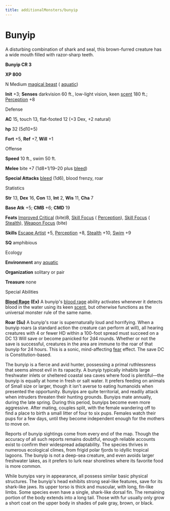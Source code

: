 ```yaml
---
title: additionalMonsters/bunyip
---
```

# Bunyip

A disturbing combination of shark and seal, this brown-furred creature has a wide mouth filled with razor-sharp teeth.

**Bunyip CR 3**

**XP 800**

N Medium [magical beast](monsters/creatureTypes.md#_magical-beast) ( [aquatic](monsters/creatureTypes.md#_aquatic-subtype))

**Init** +3; **Senses** darkvision 60 ft., low-light vision, keen [scent](monsters/universalMonsterRules.md#_scent) 180 ft.; [Perception](additionalMonsters/../skills/perception.md#_perception) +8

Defense

**AC** 15, touch 13, flat-footed 12 (+3 Dex, +2 natural)

**hp** 32 (5d10+5)

**Fort** +5, **Ref** +7, **Will** +1

Offense

**Speed** 10 ft., swim 50 ft.

**Melee** bite +7 (1d8+1/19–20 plus [bleed](monsters/universalMonsterRules.md#_bleed))

**Special Attacks** [bleed](monsters/universalMonsterRules.md#_bleed) (1d6), blood frenzy, roar

Statistics

**Str** 13, **Dex** 16, **Con** 13, **Int** 2, **Wis** 11, **Cha** 7

**Base Atk** +5; **CMB** +6; **CMD** 19

**Feats** [Improved Critical](additionalMonsters/../feats.md#_improved-critical) (bite)B, [Skill Focus](additionalMonsters/../feats.md#_skill-focus) ( [Perception](additionalMonsters/../skills/perception.md#_perception)), [Skill Focus](additionalMonsters/../feats.md#_skill-focus) ( [Stealth](additionalMonsters/../skills/stealth.md#_stealth)), [Weapon Focus](additionalMonsters/../feats.md#_weapon-focus) (bite)

**Skills** [Escape Artist](additionalMonsters/../skills/escapeArtist.md#_escape-artist) +5, [Perception](additionalMonsters/../skills/perception.md#_perception) +8, [Stealth](additionalMonsters/../skills/stealth.md#_stealth) +10, [Swim](additionalMonsters/../skills/swim.md#_swim) +9

**SQ** amphibious

Ecology

**Environment** any [aquatic](monsters/creatureTypes.md#_aquatic-subtype)

**Organization** solitary or pair

**Treasure** none

Special Abilities

**[Blood Rage](monsters/universalMonsterRules.md#_blood-rage) (Ex)** A bunyip's [blood rage](monsters/universalMonsterRules.md#_blood-rage) ability activates whenever it detects blood in the water using its keen [scent](monsters/universalMonsterRules.md#_scent), but otherwise functions as the universal monster rule of the same name.

**Roar (Su)** A bunyip's roar is supernaturally loud and horrifying. When a bunyip roars (a standard action the creature can perform at will), all hearing creatures with 4 or fewer HD within a 100-foot spread must succeed on a DC 13 Will save or become panicked for 2d4 rounds. Whether or not the save is successful, creatures in the area are immune to the roar of that bunyip for 24 hours. This is a sonic, mind-affecting [fear](monsters/universalMonsterRules.md#_fear-(su-or-sp)) effect. The save DC is Constitution-based.

The bunyip is a fierce and avid hunter, possessing a primal ruthlessness that seems almost evil in its rapacity. A bunyip typically inhabits large freshwater inlets or sheltered coastal sea caves where food is plentiful—the bunyip is equally at home in fresh or salt water. It prefers feeding on animals of Small size or larger, though it isn't averse to eating humanoids when presented the opportunity. Bunyips are quite territorial, and readily attack when intruders threaten their hunting grounds. Bunyips mate annually, during the late spring. During this period, bunyips become even more aggressive. After mating, couples split, with the female wandering off to find a place to birth a small litter of four to six pups. Females watch their pups for a few days, until they become independent enough for the mothers to move on.

Reports of bunyip sightings come from every end of the map. Though the accuracy of all such reports remains doubtful, enough reliable accounts exist to confirm their widespread adaptability. The species thrives in numerous ecological climes, from frigid polar fjords to idyllic tropical lagoons. The bunyip is not a deep-sea creature, and even avoids larger freshwater lakes, as it prefers to lurk near shorelines where its favorite food is more common.

While bunyips vary in appearance, all possess similar basic physical structures. The bunyip's head exhibits strong seal-like features, save for its shark-like jaws. Its upper torso is thick and muscular, with long, fin-like limbs. Some species even have a single, shark-like dorsal fin. The remaining portion of the body extends into a long tail. Those with fur usually only grow a short coat on the upper body in shades of pale gray, brown, or black.

